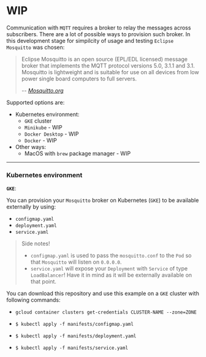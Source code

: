 # WIP 

Communication with `MQTT` requires a broker to relay the messages across subscribers. There are a lot of possible ways to provision such broker. In this development stage for simpilcity of usage and testing `Eclipse Mosquitto` was chosen:

> Eclipse Mosquitto is an open source (EPL/EDL licensed) message broker that implements the MQTT protocol versions 5.0, 3.1.1 and 3.1. Mosquitto is lightweight and is suitable for use on all devices from low power single board computers to full servers.
> 
> -- *[Mosquitto.org](https://mosquitto.org/)*

Supported options are: 

* Kubernetes environment: 
  * `GKE` cluster 
  * `Minikube` - WIP
  * `Docker Desktop` - WIP 
  * `Docker` - WIP 
* Other ways: 
  * MacOS with `brew` package manager - WIP 

---

###  Kubernetes environment

**`GKE`**: 

You can provision your `Mosquitto` broker on Kubernetes (`GKE`) to be available externally by using: 

* `configmap.yaml` 
* `deployment.yaml` 
* `service.yaml`

> Side notes!
> 
> * `configmap.yaml` is used to pass the `mosquitto.conf` to the `Pod` so that `Mosquitto` will listen on `0.0.0.0`. 
> * `service.yaml` will expose your `Deployment` with `Service` of type `LoadBalancer`! Have it in mind as it will be externally available on that point. 

You can download this repository and use this example on a `GKE` cluster with following commands: 

* `gcloud container clusters get-credentials CLUSTER-NAME --zone=ZONE`

* `$ kubectl apply -f manifests/configmap.yaml`
* `$ kubectl apply -f manifests/deployment.yaml`
* `$ kubectl apply -f manifests/service.yaml`